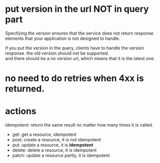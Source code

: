 # put version in the url NOT in query part
Specifying the version ensures that the service does not return response elements that your application is not designed to handle.

if you put the version in the query, clients have to handle the version response. 
the old version should not be supported.  
and  there should be a no version url, which means that it is the latest one.

# no need to do retries when 4xx is returned.

# actions
idempotent: return the same result no matter how many times it is called.
* get: get a resource, idempotent
* post: create a resource, it is not idempotent
* put: update a resource, it is **idempotent**
* delete: delete a resource, it is idempotent
* patch: update a resource partly, it is idempotent
